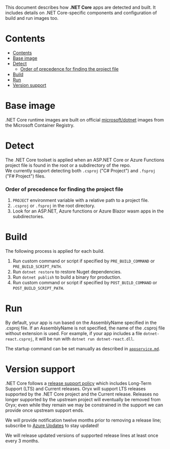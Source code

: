 This document describes how **.NET Core** apps are detected and built. It
includes details on .NET Core-specific components and configuration of build
and run images too.

# Contents

- [Contents](#contents)
- [Base image](#base-image)
- [Detect](#detect)
    - [Order of precedence for finding the project file](#order-of-precedence-for-finding-the-project-file)
- [Build](#build)
- [Run](#run)
- [Version support](#version-support)

# Base image

.NET Core runtime images are built on official [microsoft/dotnet][] images from
the Microsoft Container Registry.

[microsoft/dotnet]: https://hub.docker.com/_/microsoft-dotnet-core

# Detect

The .NET Core toolset is applied when an ASP.NET Core or Azure Functions project file is found
in the root or a subdirectory of the repo.   
We currently support detecting both `.csproj` ("C# Project") and `.fsproj` ("F# Project") files.

### Order of precedence for finding the project file
1. `PROJECT` environment variable with a relative path to a project file.
2. `.csproj` or `.fsproj` in the root directory.
3. Look for an ASP.NET, Azure functions or Azure Blazor wasm apps in the subdirectories.

# Build

The following process is applied for each build.

1. Run custom command or script if specified by `PRE_BUILD_COMMAND` or `PRE_BUILD_SCRIPT_PATH`.
1. Run `dotnet restore` to restore Nuget dependencies.
1. Run `dotnet publish` to build a binary for production.
1. Run custom command or script if specified by `POST_BUILD_COMMAND` or `POST_BUILD_SCRIPT_PATH`.

# Run

By default, your app is run based on the AssemblyName specified in the .csproj
file. If an AssemblyName is not specified, the name of the .csproj file without
extension is used. For example, if your app includes a file
`dotnet-react.csproj`, it will be run with `dotnet run dotnet-react.dll`.

The startup command can be set manually as described in
[`appservice.md`](../hosts/appservice.md#startup-file).

# Version support

.NET Core follows a [release support policy][] which includes Long-Term Support
(LTS) and Current releases.  Oryx will support LTS releases supported by the
.NET Core project and the Current release. Releases no longer supported by the
upstream project will eventually be removed from Oryx; even while they remain
we may be constrained in the support we can provide once upstream support ends.

We will provide notification twelve months prior to removing a release line;
subscribe to [Azure Updates][] to stay updated!

We will release updated versions of supported release lines at least
once every 3 months.

[release support policy]: https://dotnet.microsoft.com/platform/support/policy/dotnet-core
[Azure Updates]: https://azure.microsoft.com/updates/
